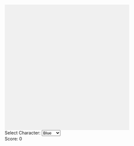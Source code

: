 <!DOCTYPE html>
<html>
<head>
  <style>
    #game-container {
      width: 400px;
      height: 400px;
      background-color: #f0f0f0;
      position: relative;
      overflow: hidden;
    }
    .player {
      width: 50px;
      height: 50px;
      position: absolute;
      bottom: 0;
      left: 0;
      background-image: url('gorilla.png'); /* Use the gorilla image */
      background-size: cover;
    }
    .platform {
      width: 50px;
      height: 10px;
      position: absolute;
      background-color: #333;
    }
  </style>
</head>
<body>
  <div id="game-container">
    <div id="player" class="player"></div>
  </div>
  <div>
    <label for="characterSelect">Select Character:</label>
    <select id="characterSelect">
      <option value="blue">Blue</option>
      <option value="red">Red</option>
      <option value="green">Green</option>
    </select>
    <div id="score">Score: 0</div>
  </div>

  <script>
    const player = document.getElementById('player');
    const gameContainer = document.getElementById('game-container');
    const scoreElement = document.getElementById('score');
    let jumping = false;
    let playerBottom = 0;
    let score = 0;
    const jumpHeight = 100;
    const jumpSpeed = 3;

    document.addEventListener('keydown', (event) => {
      if (event.key === ' ' && !jumping) {
        jumping = true;
        jump();
      }
    });

    function jump() {
      function animateJump() {
        if (playerBottom < jumpHeight) {
          player.style.bottom = playerBottom + 'px';
          playerBottom += jumpSpeed;
          requestAnimationFrame(animateJump);
        } else {
          animateFall();
        }
      }

      function animateFall() {
        if (playerBottom > 0) {
          player.style.bottom = playerBottom + 'px';
          playerBottom -= jumpSpeed;
          requestAnimationFrame(animateFall);
        } else {
          player.style.bottom = '0';
          jumping = false;
          score++;
          scoreElement.textContent = `Score: ${score}`;
          createPlatform();
        }
      }

      animateJump();
    }

    function createPlatform() {
      const platform = document.createElement('div');
      platform.classList.add('platform');
      platform.style.left = Math.random() * 350 + 'px';
      platform.style.bottom = '0';
      gameContainer.appendChild(platform);

      // Randomly adjust platform movement speed and direction
      let platformDirection = Math.random() < 0.5 ? 1 : -1; // Random direction
      let platformSpeed = Math.random() * 2 + 1; // Random speed

      function movePlatform() {
        let left = parseInt(getComputedStyle(platform).left, 10);
        left += platformDirection * platformSpeed;

        // Ensure platforms stay within the game container
        if (left < 0 || left > 350) {
          platformDirection = -platformDirection;
        }

        platform.style.left = left + 'px';
        requestAnimationFrame(movePlatform);
      }

      requestAnimationFrame(movePlatform);
    }

    // Character customization
    const characterSelect = document.getElementById('characterSelect');

    characterSelect.addEventListener('change', (event) => {
      const selectedCharacter = event.target.value;
      player.className = `player ${selectedCharacter}`;
    }

    // Game loop
    setInterval(movePlatforms, 10);
  </script>
</body>
</html>

